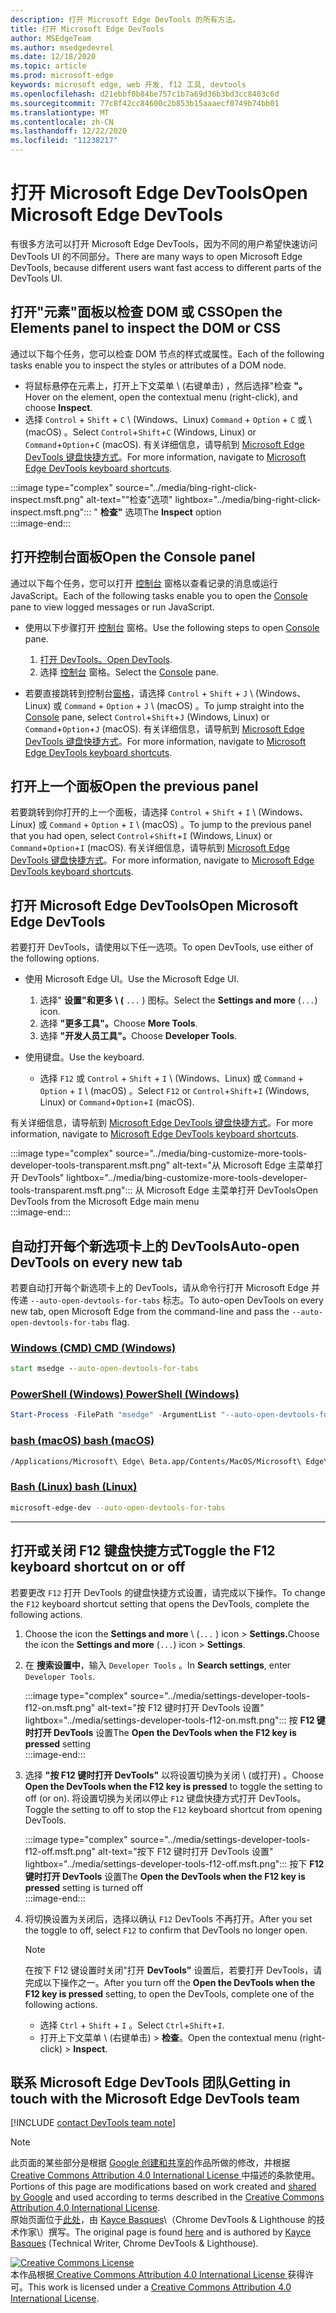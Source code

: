 ```yaml
---
description: 打开 Microsoft Edge DevTools 的所有方法。
title: 打开 Microsoft Edge DevTools
author: MSEdgeTeam
ms.author: msedgedevrel
ms.date: 12/18/2020
ms.topic: article
ms.prod: microsoft-edge
keywords: microsoft edge, web 开发, f12 工具, devtools
ms.openlocfilehash: d21ebbf0b84be757c1b7a69d36b3bd3cc8403c6d
ms.sourcegitcommit: 77c8f42cc84600c2b853b15aaaecf0749b74bb01
ms.translationtype: MT
ms.contentlocale: zh-CN
ms.lasthandoff: 12/22/2020
ms.locfileid: "11238217"
---
```

<!-- Copyright Kayce Basques 

   Licensed under the Apache License, Version 2.0 (the "License");
   you may not use this file except in compliance with the License.
   You may obtain a copy of the License at

       https://www.apache.org/licenses/LICENSE-2.0

   Unless required by applicable law or agreed to in writing, software
   distributed under the License is distributed on an "AS IS" BASIS,
   WITHOUT WARRANTIES OR CONDITIONS OF ANY KIND, either express or implied.
   See the License for the specific language governing permissions and
   limitations under the License. -->

# <span data-ttu-id="2f5b5-104">打开 Microsoft Edge DevTools</span><span class="sxs-lookup"><span data-stu-id="2f5b5-104">Open Microsoft Edge DevTools</span></span>  

<span data-ttu-id="2f5b5-105">有很多方法可以打开 Microsoft Edge DevTools，因为不同的用户希望快速访问 DevTools UI 的不同部分。</span><span class="sxs-lookup"><span data-stu-id="2f5b5-105">There are many ways to open Microsoft Edge DevTools, because different users want fast access to different parts of the DevTools UI.</span></span>  

## <span data-ttu-id="2f5b5-106">打开"元素"面板以检查 DOM 或 CSS</span><span class="sxs-lookup"><span data-stu-id="2f5b5-106">Open the Elements panel to inspect the DOM or CSS</span></span>  

<span data-ttu-id="2f5b5-107">通过以下每个任务，您可以检查 DOM 节点的样式或属性。</span><span class="sxs-lookup"><span data-stu-id="2f5b5-107">Each of the following tasks enable you to inspect the styles or attributes of a DOM node.</span></span>

*   <span data-ttu-id="2f5b5-108">将鼠标悬停在元素上，打开上下文菜单 \ (右键单击\) ，然后选择"检查 **"。**</span><span class="sxs-lookup"><span data-stu-id="2f5b5-108">Hover on the element, open the contextual menu \(right-click\), and choose **Inspect**.</span></span>  
*   <span data-ttu-id="2f5b5-109">选择 `Control` + `Shift` + `C` \ (Windows、Linux\) `Command` + `Option` + `C` 或 \ (macOS\) 。</span><span class="sxs-lookup"><span data-stu-id="2f5b5-109">Select `Control`+`Shift`+`C` \(Windows, Linux\) or `Command`+`Option`+`C` \(macOS\).</span></span>  <span data-ttu-id="2f5b5-110">有关详细信息，请导航到 [Microsoft Edge DevTools 键盘快捷方式][DevtoolsShortcutsIndex]。</span><span class="sxs-lookup"><span data-stu-id="2f5b5-110">For more information, navigate to [Microsoft Edge DevTools keyboard shortcuts][DevtoolsShortcutsIndex].</span></span>  

:::image type="complex" source="../media/bing-right-click-inspect.msft.png" alt-text=""检查"选项" lightbox="../media/bing-right-click-inspect.msft.png":::
   <span data-ttu-id="2f5b5-112">" **检查"** 选项</span><span class="sxs-lookup"><span data-stu-id="2f5b5-112">The **Inspect** option</span></span>  
:::image-end:::  

<!--See [Get Started With Viewing And Changing CSS][GetStartedCSS].  -->  

## <span data-ttu-id="2f5b5-113">打开控制台面板</span><span class="sxs-lookup"><span data-stu-id="2f5b5-113">Open the Console panel</span></span>  

<span data-ttu-id="2f5b5-114">通过以下每个任务，您可以打开 [控制台][DevtoolsConsoleIndex] 窗格以查看记录的消息或运行 JavaScript。</span><span class="sxs-lookup"><span data-stu-id="2f5b5-114">Each of the following tasks enable you to open the [Console][DevtoolsConsoleIndex] pane to view logged messages or run JavaScript.</span></span>  

*   <span data-ttu-id="2f5b5-115">使用以下步骤打开 [控制台][DevtoolsConsoleIndex] 窗格。</span><span class="sxs-lookup"><span data-stu-id="2f5b5-115">Use the following steps to open [Console][DevtoolsConsoleIndex] pane.</span></span>  
    
    1.  <span data-ttu-id="2f5b5-116">[打开 DevTools。](#open-microsoft-edge-devtools)</span><span class="sxs-lookup"><span data-stu-id="2f5b5-116">[Open DevTools](#open-microsoft-edge-devtools).</span></span>  
    1.  <span data-ttu-id="2f5b5-117">选择 [控制台][DevtoolsConsoleIndex] 窗格。</span><span class="sxs-lookup"><span data-stu-id="2f5b5-117">Select the [Console][DevtoolsConsoleIndex] pane.</span></span>  

*   <span data-ttu-id="2f5b5-118">若要直接跳转到控制台[窗格][DevtoolsConsoleIndex]，请选择 `Control` + `Shift` + `J` \ (Windows、Linux\) 或 `Command` + `Option` + `J` \ (macOS\) 。</span><span class="sxs-lookup"><span data-stu-id="2f5b5-118">To jump straight into the [Console][DevtoolsConsoleIndex] pane, select `Control`+`Shift`+`J` \(Windows, Linux\) or `Command`+`Option`+`J` \(macOS\).</span></span>  <span data-ttu-id="2f5b5-119">有关详细信息，请导航到 [Microsoft Edge DevTools 键盘快捷方式][DevtoolsShortcutsIndex]。</span><span class="sxs-lookup"><span data-stu-id="2f5b5-119">For more information, navigate to [Microsoft Edge DevTools keyboard shortcuts][DevtoolsShortcutsIndex].</span></span>  

<!--See [Get Started With The Console][ConsoleGetStarted].  -->

## <span data-ttu-id="2f5b5-120">打开上一个面板</span><span class="sxs-lookup"><span data-stu-id="2f5b5-120">Open the previous panel</span></span>  

<span data-ttu-id="2f5b5-121">若要跳转到你打开的上一个面板，请选择 `Control` + `Shift` + `I` \ (Windows、Linux\) 或 `Command` + `Option` + `I` \ (macOS\) 。</span><span class="sxs-lookup"><span data-stu-id="2f5b5-121">To jump to the previous panel that you had open, select `Control`+`Shift`+`I` \(Windows, Linux\) or `Command`+`Option`+`I` \(macOS\).</span></span>  <span data-ttu-id="2f5b5-122">有关详细信息，请导航到 [Microsoft Edge DevTools 键盘快捷方式][DevtoolsShortcutsIndex]。</span><span class="sxs-lookup"><span data-stu-id="2f5b5-122">For more information, navigate to [Microsoft Edge DevTools keyboard shortcuts][DevtoolsShortcutsIndex].</span></span>  

## <span data-ttu-id="2f5b5-123">打开 Microsoft Edge DevTools</span><span class="sxs-lookup"><span data-stu-id="2f5b5-123">Open Microsoft Edge DevTools</span></span>  

<span data-ttu-id="2f5b5-124">若要打开 DevTools，请使用以下任一选项。</span><span class="sxs-lookup"><span data-stu-id="2f5b5-124">To open DevTools, use either of the following options.</span></span>  

*   <span data-ttu-id="2f5b5-125">使用 Microsoft Edge UI。</span><span class="sxs-lookup"><span data-stu-id="2f5b5-125">Use the Microsoft Edge UI.</span></span>  
    
    1.  <span data-ttu-id="2f5b5-126">选择" **设置"和更多 \ (** `...` \) 图标。</span><span class="sxs-lookup"><span data-stu-id="2f5b5-126">Select the **Settings and more** \(`...`\) icon.</span></span>  
    1.  <span data-ttu-id="2f5b5-127">选择 **"更多工具"。**</span><span class="sxs-lookup"><span data-stu-id="2f5b5-127">Choose **More Tools**.</span></span>  
    1.  <span data-ttu-id="2f5b5-128">选择 **"开发人员工具"。**</span><span class="sxs-lookup"><span data-stu-id="2f5b5-128">Choose **Developer Tools**.</span></span>  
    
*   <span data-ttu-id="2f5b5-129">使用键盘。</span><span class="sxs-lookup"><span data-stu-id="2f5b5-129">Use the keyboard.</span></span>  
    *   <span data-ttu-id="2f5b5-130">选择 `F12` 或 `Control` + `Shift` + `I` \ (Windows、Linux\) 或 `Command` + `Option` + `I` \ (macOS\) 。</span><span class="sxs-lookup"><span data-stu-id="2f5b5-130">Select `F12` or `Control`+`Shift`+`I` \(Windows, Linux\) or `Command`+`Option`+`I` \(macOS\).</span></span>  

<span data-ttu-id="2f5b5-131">有关详细信息，请导航到 [Microsoft Edge DevTools 键盘快捷方式][DevtoolsShortcutsIndex]。</span><span class="sxs-lookup"><span data-stu-id="2f5b5-131">For more information, navigate to [Microsoft Edge DevTools keyboard shortcuts][DevtoolsShortcutsIndex].</span></span>  

:::image type="complex" source="../media/bing-customize-more-tools-developer-tools-transparent.msft.png" alt-text="从 Microsoft Edge 主菜单打开 DevTools" lightbox="../media/bing-customize-more-tools-developer-tools-transparent.msft.png":::
   <span data-ttu-id="2f5b5-133">从 Microsoft Edge 主菜单打开 DevTools</span><span class="sxs-lookup"><span data-stu-id="2f5b5-133">Open DevTools from the Microsoft Edge main menu</span></span>  
:::image-end:::  

## <span data-ttu-id="2f5b5-134">自动打开每个新选项卡上的 DevTools</span><span class="sxs-lookup"><span data-stu-id="2f5b5-134">Auto-open DevTools on every new tab</span></span>  

<span data-ttu-id="2f5b5-135">若要自动打开每个新选项卡上的 DevTools，请从命令行打开 Microsoft Edge 并传递 `--auto-open-devtools-for-tabs` 标志。</span><span class="sxs-lookup"><span data-stu-id="2f5b5-135">To auto-open DevTools on every new tab, open Microsoft Edge from the command-line and pass the `--auto-open-devtools-for-tabs` flag.</span></span>  

### [<span data-ttu-id="2f5b5-136">Windows (CMD) </span><span class="sxs-lookup"><span data-stu-id="2f5b5-136">CMD (Windows)</span></span>](#tab/cmd-Windows/)  

<a id="auto-open-devtools-command-line"></a>  

```cmd
start msedge --auto-open-devtools-for-tabs
```  

### [<span data-ttu-id="2f5b5-137">PowerShell (Windows) </span><span class="sxs-lookup"><span data-stu-id="2f5b5-137">PowerShell (Windows)</span></span>](#tab/powershell-Windows/)  

<a id="auto-open-devtools-command-line"></a>  

```powershell
Start-Process -FilePath "msedge" -ArgumentList "--auto-open-devtools-for-tabs"
```  

### [<span data-ttu-id="2f5b5-138">bash (macOS) </span><span class="sxs-lookup"><span data-stu-id="2f5b5-138">bash (macOS)</span></span>](#tab/bash-macos/)  

<a id="auto-open-devtools-command-line"></a>  

```bash
/Applications/Microsoft\ Edge\ Beta.app/Contents/MacOS/Microsoft\ Edge\ Beta --auto-open-devtools-for-tabs
```  

### [<span data-ttu-id="2f5b5-139">Bash (Linux) </span><span class="sxs-lookup"><span data-stu-id="2f5b5-139">bash (Linux)</span></span>](#tab/bash-linux/)  

<a id="auto-open-devtools-command-line"></a>  

```bash
microsoft-edge-dev --auto-open-devtools-for-tabs
```  

* * *  

## <span data-ttu-id="2f5b5-140">打开或关闭 F12 键盘快捷方式</span><span class="sxs-lookup"><span data-stu-id="2f5b5-140">Toggle the F12 keyboard shortcut on or off</span></span>  

<span data-ttu-id="2f5b5-141">若要更改 `F12` 打开 DevTools 的键盘快捷方式设置，请完成以下操作。</span><span class="sxs-lookup"><span data-stu-id="2f5b5-141">To change the `F12` keyboard shortcut setting that opens the DevTools, complete the following actions.</span></span>  

1.  <span data-ttu-id="2f5b5-142">Choose the icon the **Settings and more** \ (`...` \) icon > **Settings.**</span><span class="sxs-lookup"><span data-stu-id="2f5b5-142">Choose the icon the **Settings and more** \(`...`\) icon > **Settings**.</span></span>  
1.  <span data-ttu-id="2f5b5-143">在 **搜索设置中**，输入 `Developer Tools` 。</span><span class="sxs-lookup"><span data-stu-id="2f5b5-143">In **Search settings**, enter `Developer Tools`.</span></span>  
    
    :::image type="complex" source="../media/settings-developer-tools-f12-on.msft.png" alt-text="按 F12 键时打开 DevTools 设置" lightbox="../media/settings-developer-tools-f12-on.msft.png":::
       <span data-ttu-id="2f5b5-145">按 **F12 键时打开 DevTools** 设置</span><span class="sxs-lookup"><span data-stu-id="2f5b5-145">The **Open the DevTools when the F12 key is pressed** setting</span></span>  
    :::image-end:::  
    
1.  <span data-ttu-id="2f5b5-146">选择 **"按 F12 键时打开 DevTools"** 以将设置切换为关闭 \ (或打开\) 。</span><span class="sxs-lookup"><span data-stu-id="2f5b5-146">Choose **Open the DevTools when the F12 key is pressed** to toggle the setting to off \(or on\).</span></span>  <span data-ttu-id="2f5b5-147">将设置切换为关闭以停止 `F12` 键盘快捷方式打开 DevTools。</span><span class="sxs-lookup"><span data-stu-id="2f5b5-147">Toggle the setting to off to stop the `F12` keyboard shortcut from opening DevTools.</span></span>  
    
    :::image type="complex" source="../media/settings-developer-tools-f12-off.msft.png" alt-text="按下 F12 键时打开 DevTools 设置" lightbox="../media/settings-developer-tools-f12-off.msft.png":::
       <span data-ttu-id="2f5b5-149">按下 **F12 键时打开 DevTools** 设置</span><span class="sxs-lookup"><span data-stu-id="2f5b5-149">The **Open the DevTools when the F12 key is pressed** setting is turned off</span></span>  
    :::image-end:::  
    
1.  <span data-ttu-id="2f5b5-150">将切换设置为关闭后，选择以确认 `F12` DevTools 不再打开。</span><span class="sxs-lookup"><span data-stu-id="2f5b5-150">After you set the toggle to off, select `F12` to confirm that DevTools no longer open.</span></span>  
    
    > [!NOTE]
    > <span data-ttu-id="2f5b5-151">在按下 F12 键设置时关闭"打开 **DevTools"** 设置后，若要打开 DevTools，请完成以下操作之一。</span><span class="sxs-lookup"><span data-stu-id="2f5b5-151">After you turn off the **Open the DevTools when the F12 key is pressed** setting, to open the DevTools, complete one of the following actions.</span></span>  
    > 
    > *   <span data-ttu-id="2f5b5-152">选择 `Ctrl` + `Shift` + `I` 。</span><span class="sxs-lookup"><span data-stu-id="2f5b5-152">Select `Ctrl`+`Shift`+`I`.</span></span>  
    > *   <span data-ttu-id="2f5b5-153">打开上下文菜单 \ (右键单击\) > **检查**。</span><span class="sxs-lookup"><span data-stu-id="2f5b5-153">Open the contextual menu \(right-click\) > **Inspect**.</span></span>  
    
## <span data-ttu-id="2f5b5-154">联系 Microsoft Edge DevTools 团队</span><span class="sxs-lookup"><span data-stu-id="2f5b5-154">Getting in touch with the Microsoft Edge DevTools team</span></span>  

[!INCLUDE [contact DevTools team note](../includes/contact-devtools-team-note.md)]  

<!-- links -->  

[DevtoolsConsoleIndex]: ../console/index.md "控制台概述 | Microsoft Docs"  
[DevtoolsShortcutsIndex]: ../shortcuts/index.md "Microsoft Edge DevTools 键盘快捷方式 |Microsoft Docs"  

<!--[ConsoleGetStarted]: /microsoft-edge/devtools-guide-chromium/console/get-started ""  -->  
<!--[GetStartedCSS]: /microsoft-edge/devtools-guide-chromium/css "CSS"  -->

> [!NOTE]
> <span data-ttu-id="2f5b5-157">此页面的某些部分是根据 [Google 创建和共享的][GoogleSitePolicies]作品所做的修改，并根据[ Creative Commons Attribution 4.0 International License ][CCA4IL]中描述的条款使用。</span><span class="sxs-lookup"><span data-stu-id="2f5b5-157">Portions of this page are modifications based on work created and [shared by Google][GoogleSitePolicies] and used according to terms described in the [Creative Commons Attribution 4.0 International License][CCA4IL].</span></span>  
> <span data-ttu-id="2f5b5-158">原始页面位于[此处](https://developers.google.com/web/tools/chrome-devtools/open)，由 [Kayce Basques][KayceBasques]\（Chrome DevTools \& Lighthouse 的技术作家\）撰写。</span><span class="sxs-lookup"><span data-stu-id="2f5b5-158">The original page is found [here](https://developers.google.com/web/tools/chrome-devtools/open) and is authored by [Kayce Basques][KayceBasques] \(Technical Writer, Chrome DevTools \& Lighthouse\).</span></span>  

[![Creative Commons License][CCby4Image]][CCA4IL]  
<span data-ttu-id="2f5b5-160">本作品根据[ Creative Commons Attribution 4.0 International License ][CCA4IL]获得许可。</span><span class="sxs-lookup"><span data-stu-id="2f5b5-160">This work is licensed under a [Creative Commons Attribution 4.0 International License][CCA4IL].</span></span>  

[CCA4IL]: https://creativecommons.org/licenses/by/4.0  
[CCby4Image]: https://i.creativecommons.org/l/by/4.0/88x31.png  
[GoogleSitePolicies]: https://developers.google.com/terms/site-policies  
[KayceBasques]: https://developers.google.com/web/resources/contributors/kaycebasques  
